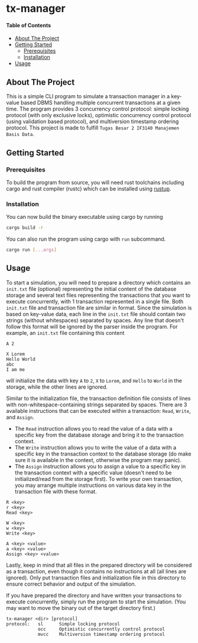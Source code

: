 tx-manager
====================================================

#### Table of Contents
- [About The Project](#about-the-project)
- [Getting Started](#getting-started)
  - [Prerequisites](#prerequisites)
  - [Installation](#installation)
- [Usage](#usage)

## About The Project
This is a simple CLI program to simulate a transaction manager
in a key-value based DBMS handling multiple concurrent transactions at a
given time. The program provides 3 concurrency control protocol:
simple locking protocol (with only exclusive locks), optimistic
concurrency control protocol (using validation based protocol),
and multiversion timestamp ordering protocol. This project is made
to fulfill `Tugas Besar 2 IF3140 Manajemen Basis Data`.

## Getting Started

### Prerequisites

To build the program from source, you will need rust toolchains including
cargo and rust compiler (rustc) which can be installed using
[rustup](https://www.rust-lang.org/tools/install).

### Installation
You can now build the binary executable using cargo by running
```bash
cargo build -r
```
You can also run the program using cargo with `run` subcommand.
```bash
cargo run [...args]
```

## Usage
To start a simulation, you will need to prepare a directory which
contains an `init.txt` file (optional) representing the initial content
of the database storage and several text files representing the
transactions that you want to execute concurrently, with 1 transaction
represented in a single file.
Both `init.txt` file and transaction file are similar in format. Since
the simulation is based on key-value data, each line in the `init.txt`
file should contain two strings (without whitespaces) separated by spaces.
Any line that doesn't follow this format will be ignored by the parser
inside the program. For example, an `init.txt` file containing this content
```
A 2

X Lorem
Hello World
abc
I am me
```
will initialize the data with key `A` to `2`, `X` to `Lorem`, and `Hello`
to `World` in the storage, while the other lines are ignored.

Similar to the initialization file, the transaction definition file
consists of lines with non-whitespace-containing strings separated by
spaces. There are 3 available instructions that can be executed within
a transaction: `Read`, `Write`, and `Assign`.
- The `Read` instruction allows you to read the value of a data with
a specific key from the database storage and bring it to the transaction
context.
- The `Write` instruction allows you to write the value of a data with
a specific key in the transaction context to the database storage
(do make sure it is available in the context, otherwise the program may
panic).
- The `Assign` instruction allows you to assign a value to a specific key
in the transaction context with a specific value (doesn't need to be
initialized/read from the storage first).
To write your own transaction, you may arrange multiple instructions
on various data key in the transaction file with these format.
```
R <key>
r <key>
Read <key>
```
```
W <key>
w <key>
Write <key>
```
```
A <key> <value>
a <key> <value>
Assign <key> <value>
```

Lastly, keep in mind that all files in the prepared directory will be
considered as a transaction, even though it contains no instructions
at all (all lines are ignored). Only put transaction files and
initialization file in this directory to ensure correct behavior and
output of the simulation.

If you have prepared the directory and have written your transactions
to execute concurrently, simply run the program to start the
simulation. (You may want to move the binary out of the target
directory first.)
```
tx-manager <dir> [protocol]
protocol:   sl      Simple locking protocol
            occ     Optimistic concurrently control protocol
            mvcc    Multiversion timestamp ordering protocol
``` 